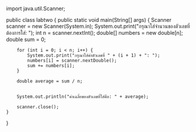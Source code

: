 import java.util.Scanner;

public class labtwo {
    public static void main(String[] args) {
        Scanner scanner = new Scanner(System.in);
        System.out.print("กรุณาใส่จำนวนของตัวเลขที่ต้องการใส่: ");
        int n = scanner.nextInt();
        double[] numbers = new double[n];
        double sum = 0;
        
        for (int i = 0; i < n; i++) {
            System.out.print("กรุณาใส่ค่าตัวเลขที่ " + (i + 1) + ": ");
            numbers[i] = scanner.nextDouble();
            sum += numbers[i];
        }

        double average = sum / n;

        
        System.out.println("ค่าเฉลี่ยของตัวเลขที่ใส่คือ: " + average);
        
        scanner.close();
    }
}
